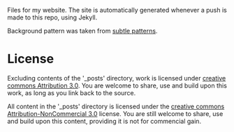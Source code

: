 Files for my website. The site is automatically generated whenever a push is made to this repo, using Jekyll.

Background pattern was taken from [subtle patterns](http://subtlepatterns.com/).

# License

Excluding contents of the '_posts' directory, work is licensed under [creative commons Attribution 3.0](http://creativecommons.org/licenses/by/3.0/). You are welcome to share, use and build upon this work, as long as you link back to the source.

All content in the '_posts' directory is licensed under the [creative commons Attribution-NonCommercial 3.0](http://creativecommons.org/licenses/by-nc/3.0/) license. You are still welcome to share, use and build upon this content, providing it is not for commencial gain.

